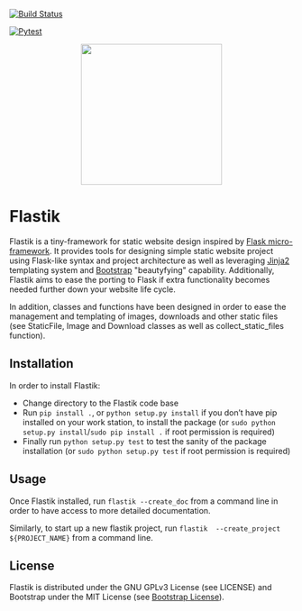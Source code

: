 [![Build Status](https://travis-ci.org/theelectricbrain/Flastik.svg?branch=master)](https://travis-ci.org/theelectricbrain/Flastik)

[![Pytest](https://github.com/DavidVadnais/Flastik/actions/workflows/pytest.yml/badge.svg)](https://github.com/DavidVadnais/Flastik/actions/workflows/pytest.yml)<p align="center">
   <img align="middle" src='https://raw.githubusercontent.com/theelectricbrain/Flastik/master/flastik/base_templates/default_icon.png' width='250' height='250'>
</p>

# Flastik
Flastik is a tiny-framework for static website design inspired 
by [Flask micro-framework](https://palletsprojects.com/p/flask/).
It provides tools for designing simple static website project 
using Flask-like syntax and project architecture as well as leveraging 
[Jinja2](https://jinja.palletsprojects.com/en/2.10.x/) templating 
system and [Bootstrap](https://getbootstrap.com) "beautyfying" capability. 
Additionally, Flastik aims to ease the porting to Flask if extra 
functionality becomes needed further down your website life cycle. 

In addition, classes and functions have been designed in order to 
ease the management and templating of images, downloads and other 
static files (see StaticFile, Image and Download classes as well as 
collect_static_files function).

## Installation
In order to install Flastik:
 * Change directory to the Flastik code base
 * Run `pip install .`, or `python setup.py install` if you don’t 
   have pip installed on your work station, to install the package 
   (or `sudo python setup.py install`/`sudo pip install .` if root 
   permission is required)
 * Finally run `python setup.py test` to test the sanity of the 
   package installation (or `sudo python setup.py test` if root 
   permission is required)

## Usage
Once Flastik installed, run `flastik --create_doc` from a command
line in order to have access to more detailed documentation.

Similarly, to start up a new flastik project, run `flastik 
--create_project ${PROJECT_NAME}` from a command line.

## License
Flastik is distributed under the GNU GPLv3 License (see LICENSE) and
Bootstrap under the MIT License (see [Bootstrap License](./flastik/bootstrap/BOOTSTRAP_LICENSE)).

